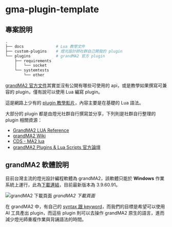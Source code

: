 # gma-plugin-template

## 專案說明

```makefile
.
├── docs              # Lua 教學文件
├── custom-plugins    # 燈光設計師社群自己開發的 plugin
└── plugins           # grandMA2 官方 plugin
    ├── requirements
    │   └── socket
    └── systemtests
        └── other
```

[grandMA2 官方文件](https://help2.malighting.com/Page/grandMA2/plugins_edit/pt/3.3)其實並沒有公開有哪些可使用的 api，或是教學如果撰寫可兼容的 plugin，僅有說可以使用 Lua 編寫 plugin。

這是網路上少有的 [plugin 教學影片](https://www.youtube.com/watch?v=YSSFk0eU0gg)，內容主要是在基礎的 Lua 語法。

大部分的 plugin 都是由燈光社群自行撰寫並分享，下列則是社群自行整理的 plugin 相關資源：

- [GrandMA2 LUA Reference](https://static.impactsf.com/GrandMA2/index.html)
- [grandMA2 Wiki](https://grandma2.fandom.com/wiki/Object_space_crawler_script)
- [CDS - MA2 lua](https://caodashi.com/ma-lua)
- [grandMA2 Plugins & Lua Scripts 官方論壇](https://forum.malighting.com/forum/board/41-grandma2-plugins-lua-scripts/)

## grandMA2 軟體說明

目前台灣主流的燈光設計編程軟體為 grandMA2，該軟體只能於 **Windows** 作業系統上運行，此為[下載連結](https://www.malighting.com/downloads/products/grandma2/)，目前最新版本為 3.9.60.91。

![grandMA2 下載頁面](/images/Screenshot%202025-07-01%20at%2010.20.30 AM.png)
_grandMA2 下載頁面_

在 grandMA2 中，有自己的 [syntax 跟 keyword](https://help2.malighting.com/Page/grandMA2/command_syntax_and_keywords/en/3.9)，而我們的目標是希望可以使用 AI 工具產出 plugin，而這些 plugin 則可以去操作 grandMA2 原生的語言，進而減少燈光師重複作業與背誦語法的時間。
